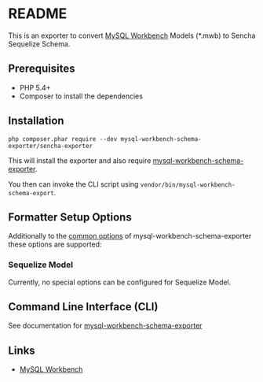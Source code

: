 # README

This is an exporter to convert [MySQL Workbench](http://www.mysql.com/products/workbench/) Models (\*.mwb) to Sencha Sequelize Schema.

## Prerequisites

  * PHP 5.4+
  * Composer to install the dependencies

## Installation

```
php composer.phar require --dev mysql-workbench-schema-exporter/sencha-exporter
```

This will install the exporter and also require [mysql-workbench-schema-exporter](https://github.com/mysql-workbench-schema-exporter/mysql-workbench-schema-exporter).

You then can invoke the CLI script using `vendor/bin/mysql-workbench-schema-export`.

## Formatter Setup Options

Additionally to the [common options](https://github.com/mysql-workbench-schema-exporter/mysql-workbench-schema-exporter#configuring-mysql-workbench-schema-exporter) of mysql-workbench-schema-exporter these options are supported:

### Sequelize Model

Currently, no special options can be configured for Sequelize Model.

## Command Line Interface (CLI)

See documentation for [mysql-workbench-schema-exporter](https://github.com/mysql-workbench-schema-exporter/mysql-workbench-schema-exporter#command-line-interface-cli)

## Links

  * [MySQL Workbench](http://wb.mysql.com/)
